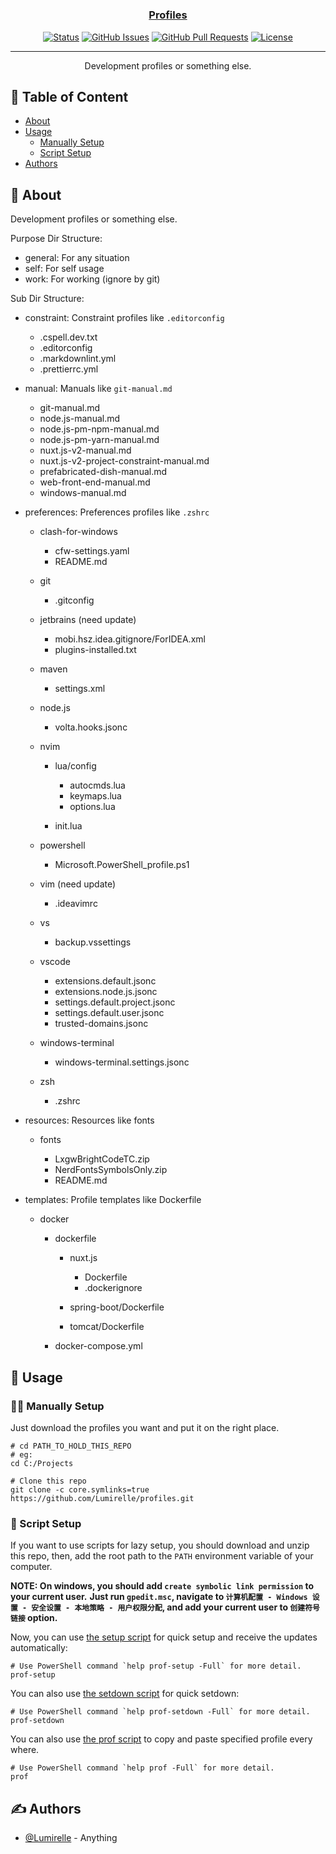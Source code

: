 <h1 align="center">
  <a href="https://github.com/Lumirelle/profiles" rel="noopener">
</h1>

<h3 align="center">Profiles</h3>

<div align="center">

[![Status](https://img.shields.io/badge/status-active-success.svg)](.)
[![GitHub Issues](https://img.shields.io/github/issues/Lumirelle/profiles.svg)](https://github.com/Lumirelle/profiles/issues)
[![GitHub Pull Requests](https://img.shields.io/github/issues-pr/Lumirelle/profiles.svg)](https://github.com/Lumirelle/profiles/pulls)
[![License](https://img.shields.io/badge/license-MIT-blue.svg)](/LICENSE)

</div>

---

<p align="center"> Development profiles or something else.
    <br>
</p>

## 📝 Table of Content

- [About](#about)
- [Usage](#usage)
  - [Manually Setup](#manually_setup)
  - [Script Setup](#script_setup)
- [Authors](#authors)

## 🧐 About <a name="about"></a>

Development profiles or something else.

Purpose Dir Structure:

- general: For any situation
- self: For self usage
- work: For working (ignore by git)

Sub Dir Structure:

- constraint: Constraint profiles like `.editorconfig`

  - .cspell.dev.txt
  - .editorconfig
  - .markdownlint.yml
  - .prettierrc.yml

- manual: Manuals like `git-manual.md`

  - git-manual.md
  - node.js-manual.md
  - node.js-pm-npm-manual.md
  - node.js-pm-yarn-manual.md
  - nuxt.js-v2-manual.md
  - nuxt.js-v2-project-constraint-manual.md
  - prefabricated-dish-manual.md
  - web-front-end-manual.md
  - windows-manual.md

- preferences: Preferences profiles like `.zshrc`

  - clash-for-windows

    - cfw-settings.yaml
    - README.md

  - git

    - .gitconfig

  - jetbrains (need update)

    - mobi.hsz.idea.gitignore/ForIDEA.xml
    - plugins-installed.txt

  - maven

    - settings.xml

  - node.js

    - volta.hooks.jsonc

  - nvim

    - lua/config

      - autocmds.lua
      - keymaps.lua
      - options.lua

    - init.lua

  - powershell

    - Microsoft.PowerShell_profile.ps1

  - vim (need update)

    - .ideavimrc

  - vs

    - backup.vssettings

  - vscode

    - extensions.default.jsonc
    - extensions.node.js.jsonc
    - settings.default.project.jsonc
    - settings.default.user.jsonc
    - trusted-domains.jsonc

  - windows-terminal

    - windows-terminal.settings.jsonc

  - zsh

    - .zshrc

- resources: Resources like fonts

  - fonts

    - LxgwBrightCodeTC.zip
    - NerdFontsSymbolsOnly.zip
    - README.md

- templates: Profile templates like Dockerfile

  - docker

    - dockerfile

      - nuxt.js

        - Dockerfile
        - .dockerignore

      - spring-boot/Dockerfile
      - tomcat/Dockerfile

    - docker-compose.yml

## 🎈 Usage <a name="usage"></a>

### ✋🏼 Manually Setup <a name="manually_setup"></a>

Just download the profiles you want and put it on the right place.

```shell
# cd PATH_TO_HOLD_THIS_REPO
# eg:
cd C:/Projects

# Clone this repo
git clone -c core.symlinks=true https://github.com/Lumirelle/profiles.git
```

### 📜 Script Setup <a name="script_setup"></a>

If you want to use scripts for lazy setup,
you should download and unzip this repo,
then, add the root path to the `PATH` environment variable of your computer.

**NOTE: On windows, you should add `create symbolic link permission` to your current user.**
**Just run `gpedit.msc`, navigate to `计算机配置 - Windows 设置 - 安全设置 - 本地策略 - 用户权限分配`, and add your current user to `创建符号链接` option.**

Now, you can use [the setup script](prof-setup.ps1) for quick setup and receive the updates automatically:

```shell
# Use PowerShell command `help prof-setup -Full` for more detail.
prof-setup
```

You can also use [the setdown script](prof-setdown.ps1) for quick setdown:

```shell
# Use PowerShell command `help prof-setdown -Full` for more detail.
prof-setdown
```

You can also use [the prof script](prof.ps1) to copy and paste specified profile every where.

```shell
# Use PowerShell command `help prof -Full` for more detail.
prof
```

## ✍️ Authors <a name="authors"></a>

- [@Lumirelle](https://github.com/Lumirelle) - Anything
